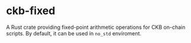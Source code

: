 # ckb-fixed

A Rust crate providing fixed-point arithmetic operations for CKB on-chain scripts.
By default, it can be used in `no_std` enviroment.
